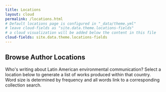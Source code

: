 ```yaml
---
title: Locations
layout: cloud
permalink: /locations.html
# Default locations page is configured in "_data/theme.yml"
# leave cloud-fields as "site.data.theme.locations-fields"
# a cloud visualization will be added below the content in this file
cloud-fields: site.data.theme.locations-fields
---
```


## Browse Author Locations

Who's writing about Latin American environmental communication? Select a location below to generate a list of works produced within that country. Word size is determined by frequency and all words link to a corresponding collection search.
